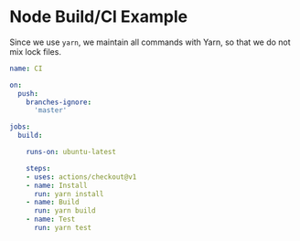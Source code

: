 # Node Build/CI Example

Since we use `yarn`, we maintain all commands with Yarn, so that we do not mix lock files. 


``` yaml
name: CI

on:
  push: 
    branches-ignore: 
      'master'

jobs:
  build:

    runs-on: ubuntu-latest

    steps:
    - uses: actions/checkout@v1
    - name: Install
      run: yarn install
    - name: Build
      run: yarn build
    - name: Test
      run: yarn test

```